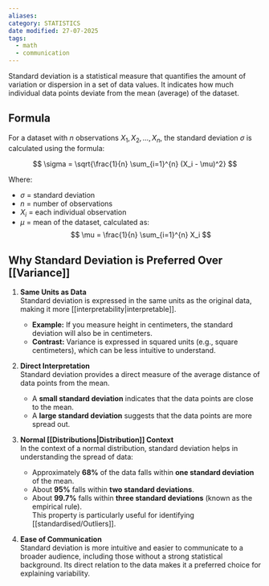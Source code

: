 ```yaml
---
aliases: 
category: STATISTICS
date modified: 27-07-2025
tags:
  - math
  - communication
---
```

Standard deviation is a statistical measure that quantifies the amount of variation or dispersion in a set of data values. It indicates how much individual data points deviate from the mean (average) of the dataset.

## Formula

For a dataset with $n$ observations $X_1, X_2, \ldots, X_n$, the standard deviation $\sigma$ is calculated using the formula:

$$
\sigma = \sqrt{\frac{1}{n} \sum_{i=1}^{n} (X_i - \mu)^2}
$$

Where:
- $\sigma$ = standard deviation
- $n$ = number of observations
- $X_i$ = each individual observation
- $\mu$ = mean of the dataset, calculated as:  
$$
\mu = \frac{1}{n} \sum_{i=1}^{n} X_i
$$

## Why Standard Deviation is Preferred Over [[Variance]]

1. **Same Units as Data**  
   Standard deviation is expressed in the same units as the original data, making it more [[interpretability|interpretable]].  
   - **Example:** If you measure height in centimeters, the standard deviation will also be in centimeters.  
   - **Contrast:** Variance is expressed in squared units (e.g., square centimeters), which can be less intuitive to understand.

2. **Direct Interpretation**  
   Standard deviation provides a direct measure of the average distance of data points from the mean.  
   - A **small standard deviation** indicates that the data points are close to the mean.  
   - A **large standard deviation** suggests that the data points are more spread out.

3. **Normal [[Distributions|Distribution]] Context**  
   In the context of a normal distribution, standard deviation helps in understanding the spread of data:  
   - Approximately **68%** of the data falls within **one standard deviation** of the mean.  
   - About **95%** falls within **two standard deviations**.  
   - About **99.7%** falls within **three standard deviations** (known as the empirical rule).  
   This property is particularly useful for identifying [[standardised/Outliers]].

4. **Ease of Communication**  
   Standard deviation is more intuitive and easier to communicate to a broader audience, including those without a strong statistical background. Its direct relation to the data makes it a preferred choice for explaining variability.
